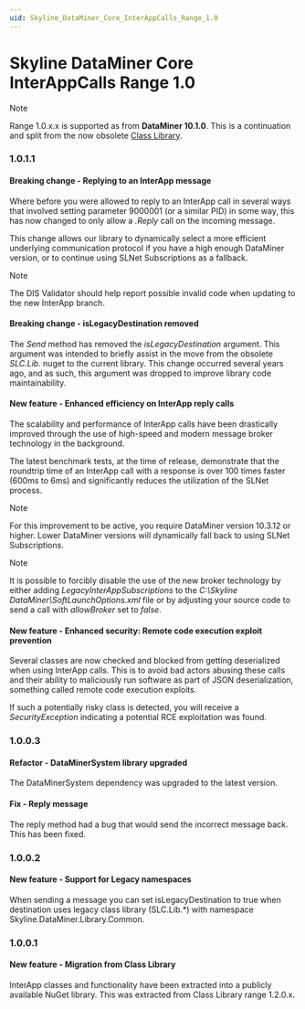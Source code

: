 ```yaml
---
uid: Skyline_DataMiner_Core_InterAppCalls_Range_1.0
---
```


# Skyline DataMiner Core InterAppCalls Range 1.0

> [!NOTE]
> Range 1.0.x.x is supported as from **DataMiner 10.1.0**. This is a continuation and split from the now obsolete [Class Library](xref:ClassLibrary_Range_1.2).

### 1.0.1.1

#### Breaking change - Replying to an InterApp message

Where before you were allowed to reply to an InterApp call in several ways that involved setting parameter 9000001 (or a similar PID) in some way, this has now changed to only allow a *.Reply* call on the incoming message.

This change allows our library to dynamically select a more efficient underlying communication protocol if you have a high enough DataMiner version, or to continue using SLNet Subscriptions as a fallback.

>[!NOTE]
> The DIS Validator should help report possible invalid code when updating to the new InterApp branch.

#### Breaking change - isLegacyDestination removed

The *Send* method has removed the *isLegacyDestination* argument. This argument was intended to briefly assist in the move from the obsolete *SLC.Lib.* nuget to the current library. This change occurred several years ago, and as such, this argument was dropped to improve library code maintainability.

#### New feature - Enhanced efficiency on InterApp reply calls

The scalability and performance of InterApp calls have been drastically improved through the use of high-speed and modern message broker technology in the background.

The latest benchmark tests, at the time of release, demonstrate that the roundtrip time of an InterApp call with a response is over 100 times faster (600ms to 6ms) and significantly reduces the utilization of the SLNet process.

>[!NOTE]
> For this improvement to be active, you require DataMiner version 10.3.12 or higher. Lower DataMiner versions will dynamically fall back to using SLNet Subscriptions.

>[!NOTE]
> It is possible to forcibly disable the use of the new broker technology by either adding *LegacyInterAppSubscriptions* to the *C:\Skyline DataMiner\SoftLaunchOptions.xml* file or by adjusting your source code to send a call with *allowBroker* set to *false*.

#### New feature - Enhanced security: Remote code execution exploit prevention

Several classes are now checked and blocked from getting deserialized when using InterApp calls. This is to avoid bad actors abusing these calls and their ability to maliciously run software as part of JSON deserialization, something called remote code execution exploits.

If such a potentially risky class is detected, you will receive a *SecurityException* indicating a potential RCE exploitation was found.

### 1.0.0.3

#### Refactor - DataMinerSystem library upgraded

The DataMinerSystem dependency was upgraded to the latest version.

#### Fix - Reply message

The reply method had a bug that would send the incorrect message back. This has been fixed.

### 1.0.0.2

#### New feature - Support for Legacy namespaces

When sending a message you can set isLegacyDestination to true when destination uses legacy class library (SLC.Lib.*) with namespace Skyline.DataMiner.Library.Common.

### 1.0.0.1

#### New feature - Migration from Class Library

InterApp classes and functionality have been extracted into a publicly available NuGet library. This was extracted from Class Library range 1.2.0.x.